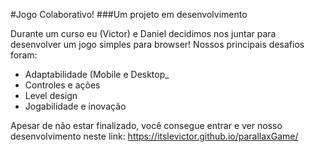 #Jogo Colaborativo!
###Um projeto em desenvolvimento

Durante um curso eu (Victor) e Daniel decidimos nos juntar para desenvolver um jogo simples para browser!
Nossos principais desafios foram:
- Adaptabilidade (Mobile e Desktop_
- Controles e ações
- Level design
- Jogabilidade e inovação

Apesar de não estar finalizado, você consegue entrar e ver nosso desenvolvimento neste link:
https://itslevictor.github.io/parallaxGame/
